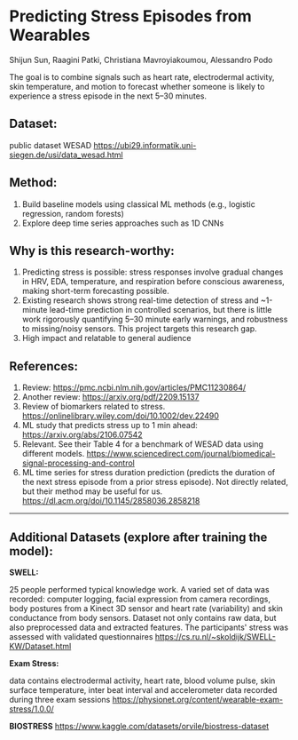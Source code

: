 # Predicting Stress Episodes from Wearables

Shijun Sun, Raagini Patki, Christiana Mavroyiakoumou, Alessandro Podo

The goal is to combine signals such as heart rate, electrodermal activity, skin temperature, and motion to forecast whether someone is likely to experience a stress episode in the next 5–30 minutes.

## Dataset: 
public dataset WESAD https://ubi29.informatik.uni-siegen.de/usi/data_wesad.html

## Method:
1. Build baseline models using classical ML methods (e.g., logistic regression, random forests)
2. Explore deep time series approaches such as 1D CNNs

## Why is this research-worthy:
1. Predicting stress is possible: stress responses involve gradual changes in HRV, EDA, temperature, and respiration before conscious awareness, making short-term forecasting possible.
2. Existing research shows strong real-time detection of stress and ~1-minute lead-time prediction in controlled scenarios, but there is little work rigorously quantifying 5–30 minute early warnings, and robustness to missing/noisy sensors. This project targets this research gap.
3. High impact and relatable to general audience

## References:
1. Review: https://pmc.ncbi.nlm.nih.gov/articles/PMC11230864/
2. Another review: https://arxiv.org/pdf/2209.15137
3. Review of biomarkers related to stress. https://onlinelibrary.wiley.com/doi/10.1002/dev.22490
4. ML study that predicts stress up to 1 min ahead: https://arxiv.org/abs/2106.07542
5. Relevant. See their Table 4 for a benchmark of WESAD data using different models. https://www.sciencedirect.com/journal/biomedical-signal-processing-and-control
6. ML time series for stress duration prediction (predicts the duration of the next stress episode from a prior stress episode). Not directly related, but their method may be useful for us. https://dl.acm.org/doi/10.1145/2858036.2858218
  

------------------------------------------------

## Additional Datasets (explore after training the model):

**SWELL:** 

25 people performed typical knowledge work. A varied set of data was recorded: computer logging, facial expression from camera recordings, body postures from a Kinect 3D sensor and heart rate (variability) and skin conductance from body sensors. Dataset not only contains raw data, but also preprocessed data and extracted features. The participants' stress was assessed with validated questionnaires
https://cs.ru.nl/~skoldijk/SWELL-KW/Dataset.html 

**Exam Stress:**

data contains electrodermal activity, heart rate, blood volume pulse, skin surface temperature, inter beat interval and accelerometer data recorded during three exam sessions https://physionet.org/content/wearable-exam-stress/1.0.0/

**BIOSTRESS**
https://www.kaggle.com/datasets/orvile/biostress-dataset

